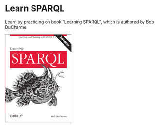 # Learn SPARQL

Learn by practicing on book "Learning SPARQL", which is authored by Bob DuCharme

![book cover](img/cover_learning-sparql.png)